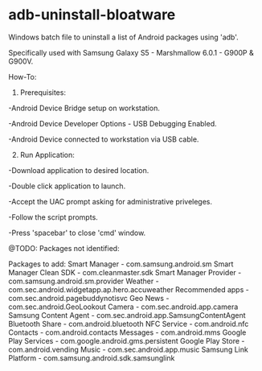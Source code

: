 # adb-uninstall-bloatware
Windows batch file to uninstall a list of Android packages using 'adb'.

Specifically used with Samsung Galaxy S5 - Marshmallow 6.0.1 - G900P & G900V.

How-To:
1. Prerequisites:
  
  -Android Device Bridge setup on workstation.
  
  -Android Device Developer Options - USB Debugging Enabled.
  
  -Android Device connected to workstation via USB cable.

2. Run Application:
  
  -Download application to desired location.
  
  -Double click application to launch.
  
  -Accept the UAC prompt asking for administrative priveleges.
  
  -Follow the script prompts.
  
  -Press 'spacebar' to close 'cmd' window.

@TODO:
Packages not identified:

Packages to add:
Smart Manager - com.samsung.android.sm
Smart Manager Clean SDK - com.cleanmaster.sdk
Smart Manager Provider - com.samsung.android.sm.provider
Weather - com.sec.android.widgetapp.ap.hero.accuweather
Recommended apps - com.sec.android.pagebuddynotisvc
Geo News - com.sec.android.GeoLookout
Camera - com.sec.android.app.camera
Samsung Content Agent - com.sec.android.app.SamsungContentAgent
Bluetooth Share - com.android.bluetooth
NFC Service - com.android.nfc
Contacts - com.android.contacts
Messages - com.android.mms
Google Play Services - com.google.android.gms.persistent
Google Play Store - com.android.vending
Music - com.sec.android.app.music
Samsung Link Platform - com.samsung.android.sdk.samsunglink
